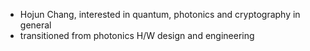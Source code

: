 - Hojun Chang, interested in quantum, photonics and cryptography in general
- transitioned from photonics H/W design and engineering


<!---
hojun-c/hojun-c is a ✨ special ✨ repository because its `README.md` (this file) appears on your GitHub profile.
You can click the Preview link to take a look at your changes.
--->

